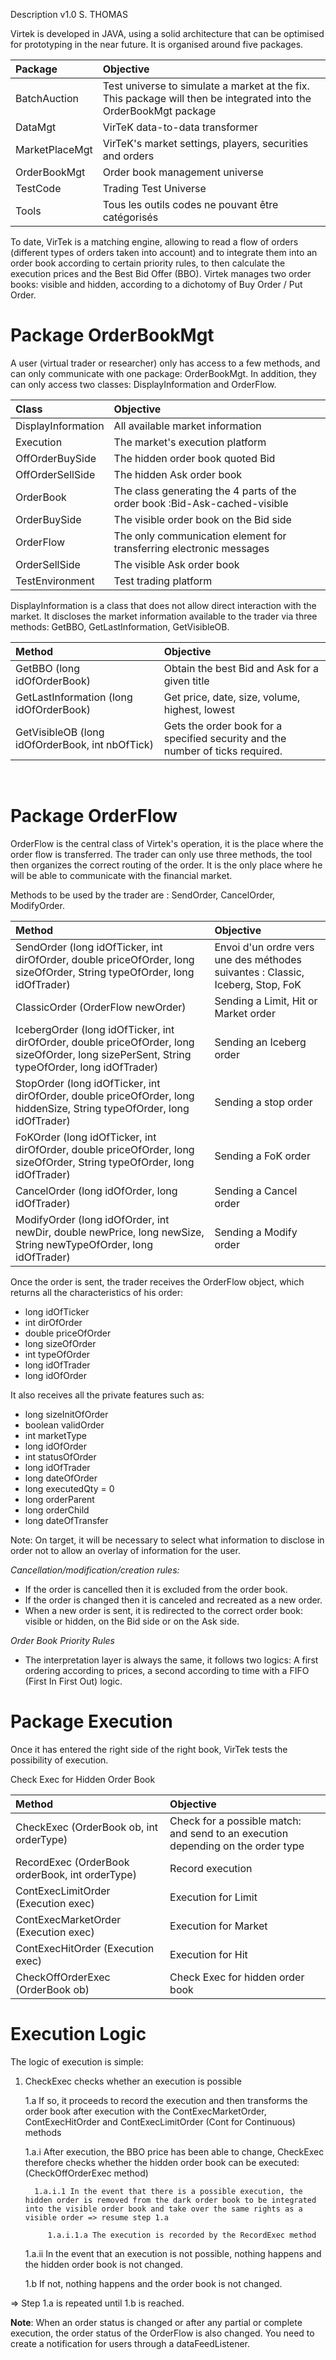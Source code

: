 Description	v1.0
S. THOMAS

Virtek is developed in JAVA, using a solid architecture that can be optimised for prototyping in the near future. It is organised around five packages. 

| Package |	Objective |
|:-------|:------------------------------------------------------------------------|
| BatchAuction	| Test universe to simulate a market at the fix. This package will then be integrated into the OrderBookMgt package|
| DataMgt	| VirTeK data-to-data transformer |
| MarketPlaceMgt	| VirTeK's market settings, players, securities and orders |
| OrderBookMgt	| Order book management universe |
| TestCode	| Trading Test Universe |
| Tools	| Tous les outils codes ne pouvant être catégorisés |


To date, VirTek is a matching engine, allowing to read a flow of orders (different types of orders taken into account) and to integrate them into an order book according to certain priority rules, to then calculate the execution prices and the Best Bid Offer (BBO). Virtek manages two order books: visible and hidden, according to a dichotomy of Buy Order / Put Order. 

# Package OrderBookMgt

A user (virtual trader or researcher) only has access to a few methods, and can only communicate with one package: OrderBookMgt. In addition, they can only access two classes: DisplayInformation and OrderFlow. 

| Class | Objective |
|:-------|:------------------------------------------------------------------------|
| DisplayInformation| All available market information |
| Execution | The market's execution platform |
| OffOrderBuySide | The hidden order book quoted Bid |
| OffOrderSellSide | The hidden Ask order book |
| OrderBook | The class generating the 4 parts of the order book :Bid-Ask-cached-visible |
| OrderBuySide | The visible order book on the Bid side |
| OrderFlow | The only communication element for transferring electronic messages |
| OrderSellSide	| The visible Ask order book |
| TestEnvironment	| Test trading platform |

DisplayInformation is a class that does not allow direct interaction with the market. It discloses the market information available to the trader via three methods: GetBBO, GetLastInformation, GetVisibleOB. 

| Method | Objective |
|:-------|:------------------------------------------------------------------------|
| GetBBO (long idOfOrderBook)| Obtain the best Bid and Ask for a given title | GetLastInformation (long idOfOrderBook)
| GetLastInformation (long idOfOrderBook) | Get price, date, size, volume, highest, lowest |
| GetVisibleOB (long idOfOrderBook, int nbOfTick) | Gets the order book for a specified security and the number of ticks required.

 
# Package OrderFlow
OrderFlow is the central class of Virtek's operation, it is the place where the order flow is transferred. The trader can only use three methods, the tool then organizes the correct routing of the order. It is the only place where he will be able to communicate with the financial market. 

Methods to be used by the trader are : SendOrder, CancelOrder, ModifyOrder. 

| Method | Objective |
|:-------|:------------------------------------------------------------------------|
| SendOrder (long idOfTicker, int dirOfOrder, double priceOfOrder, long sizeOfOrder, String typeOfOrder, long idOfTrader) |	Envoi d'un ordre vers une des méthodes suivantes : Classic, Iceberg, Stop, FoK |
| ClassicOrder (OrderFlow newOrder) |	Sending a Limit, Hit or Market order |
| IcebergOrder (long idOfTicker, int dirOfOrder, double priceOfOrder, long sizeOfOrder, long sizePerSent, String typeOfOrder, long idOfTrader) | Sending an Iceberg order |
| StopOrder (long idOfTicker, int dirOfOrder, double priceOfOrder, long hiddenSize, String typeOfOrder, long idOfTrader) |	Sending a stop order |
| FoKOrder (long idOfTicker, int dirOfOrder, double priceOfOrder, long sizeOfOrder, String typeOfOrder, long idOfTrader) |	Sending a FoK order |
| CancelOrder (long idOfOrder, long idOfTrader) |	Sending a Cancel order |
| ModifyOrder (long idOfOrder, int newDir, double newPrice, long newSize, String newTypeOfOrder, long idOfTrader)	| Sending a Modify order |



Once the order is sent, the trader receives the OrderFlow object, which returns all the characteristics of his order: 
- long idOfTicker 
- int dirOfOrder
- double priceOfOrder
- long sizeOfOrder
- int typeOfOrder
- long idOfTrader 
- long idOfOrder 

It also receives all the private features such as:  
- long sizeInitOfOrder
- boolean validOrder    
- int marketType    
- long idOfOrder    
- int statusOfOrder   
- long idOfTrader    
- long dateOfOrder    
- long executedQty = 0    
- long orderParent    
- long orderChild    
- long dateOfTransfer

Note: On target, it will be necessary to select what information to disclose in order not to allow an overlay of information for the user. 

_Cancellation/modification/creation rules:_
- If the order is cancelled then it is excluded from the order book.
- If the order is changed then it is canceled and recreated as a new order. 
- When a new order is sent, it is redirected to the correct order book: visible or hidden, on the Bid side or on the Ask side. 

_Order Book Priority Rules_
- The interpretation layer is always the same, it follows two logics: A first ordering according to prices, a second according to time with a FIFO (First In First Out) logic.

# Package Execution
Once it has entered the right side of the right book, VirTek tests the possibility of execution.

Check Exec for Hidden Order Book

| Method | Objective |
|:-------|:------------------------------------------------------------------------|
| CheckExec (OrderBook ob, int orderType) | Check for a possible match: and send to an execution depending on the order type | 
| RecordExec (OrderBook orderBook, int orderType) | Record execution 
| ContExecLimitOrder (Execution exec) | Execution for Limit | 
| ContExecMarketOrder (Execution exec) | Execution for Market | 
| ContExecHitOrder (Execution exec) | Execution for Hit | 
| CheckOffOrderExec (OrderBook ob) | Check Exec for hidden order book |


# Execution Logic

The logic of execution is simple:

1. CheckExec checks whether an execution is possible
   
   1.a If so, it proceeds to record the execution and then transforms the order book after execution with the ContExecMarketOrder, ContExecHitOrder and ContExecLimitOrder (Cont for Continuous) methods

      1.a.i After execution, the BBO price has been able to change, CheckExec therefore checks whether the hidden order book can be executed: (CheckOffOrderExec method)

         1.a.i.1 In the event that there is a possible execution, the hidden order is removed from the dark order book to be integrated into the visible order book and take over the same rights as a visible order => resume step 1.a

            1.a.i.1.a The execution is recorded by the RecordExec method

      1.a.ii In the event that an execution is not possible, nothing happens and the hidden order book is not changed.

   1.b If not, nothing happens and the order book is not changed.
  
=> Step 1.a is repeated until 1.b is reached.

**Note**: When an order status is changed or after any partial or complete execution, the order status of the OrderFlow is also changed. You need to create a notification for users through a dataFeedListener. 

